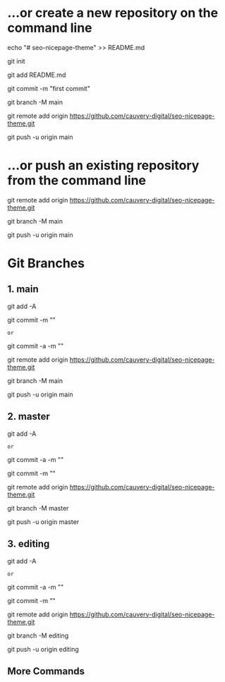 # …or create a new repository on the command line

echo "# seo-nicepage-theme" >> README.md

git init

git add README.md

git commit -m "first commit"

git branch -M main

git remote add origin https://github.com/cauvery-digital/seo-nicepage-theme.git

git push -u origin main

# …or push an existing repository from the command line

git remote add origin https://github.com/cauvery-digital/seo-nicepage-theme.git

git branch -M main

git push -u origin main

# Git Branches

## 1. main

git add -A

git commit -m ""

    or

git commit -a -m ""

git remote add origin https://github.com/cauvery-digital/seo-nicepage-theme.git

git branch -M main

git push -u origin main

## 2. master

git add -A

    or

git commit -a -m ""

git commit -m ""

git remote add origin https://github.com/cauvery-digital/seo-nicepage-theme.git

git branch -M master

git push -u origin master

## 3. editing

git add -A

    or

git commit -a -m ""

git commit -m ""

git remote add origin https://github.com/cauvery-digital/seo-nicepage-theme.git

git branch -M editing

git push -u origin editing

## More Commands